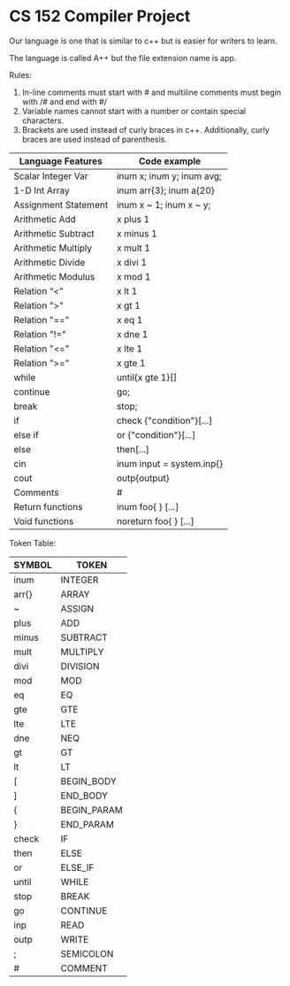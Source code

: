 # CS 152 Compiler Project


Our language is one that is similar to c++ but is easier for writers to learn. 

The language is called A++ but the file extension name is app. 

Rules: 
1. In-line comments must start with # and multiline comments must begin with /# and end with #/
2. Variable names cannot start with a number or contain special characters. 
3. Brackets are used instead of curly braces in c++. Additionally, curly braces are used instead of parenthesis. 

|	Language Features |	Code example |
|	----------------- | ------------ |
|	Scalar Integer Var	|	inum x; inum y; inum avg;	|
|	1-D Int Array	|	inum arr{3}; inum a{20}	|
|	Assignment Statement	|	inum x ~ 1; inum x ~ y;	|
|	Arithmetic Add	|	x plus 1	|
|	Arithmetic Subtract	|	x minus 1	|
|	Arithmetic Multiply	|	x mult 1	|
|	Arithmetic Divide	|	x divi 1	|
|	Arithmetic Modulus	|	x mod 1	|
|	Relation “<”	|	x lt 1	|
|	Relation ">"	|	x gt 1	|
|	Relation "=="	|	x eq 1	|
|	Relation "!="	|	x dne 1	|
|	Relation "<="	|	x lte 1	|
|	Relation ">="	|	x gte 1	|
|	while	|	until{x gte 1}[]	|
|	continue	|	go;	|
|	break	|	stop;	|
|	if	|	check {"condition"}[...]	|
|	else if	|	or {"condition"}[...]	|
|	else	|	then[...] |
|	cin	|	inum input = system.inp{}	|
|	cout	|	outp{output}	|
|	Comments	|	#	|
|	Return functions	|	inum foo{ } [...]	|
|	Void functions	|	noreturn foo{ } [...]	|

Token Table: 


| SYMBOL            |     TOKEN    |
|	----------------- | ------------ |
| inum | INTEGER |
| arr{} | ARRAY |
| ~ | ASSIGN |
| plus | ADD |
| minus | SUBTRACT |
| mult | MULTIPLY |
| divi | DIVISION |
| mod | MOD |
| eq | EQ |
| gte | GTE |
| lte | LTE |
| dne | NEQ |
| gt | GT |
| lt | LT |
| [ | BEGIN_BODY |
| ] | END_BODY |
| { | BEGIN_PARAM |
| } | END_PARAM |
| check | IF |
| then | ELSE |
| or | ELSE_IF |
| until | WHILE |
| stop | BREAK |
| go | CONTINUE |
| inp | READ | 
| outp | WRITE |
| ; | SEMICOLON |
| # | COMMENT |
